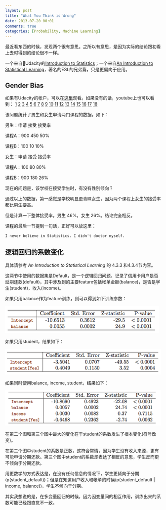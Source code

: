 ```yaml
---
layout: post
title: "What You Think is Wrong"
date: 2013-07-20 00:01
comments: true
categories: [Probability, Machine Learning]
---
```


最近看东西的时候，发现两个很有意思。之所以有意思，是因为实际的结论跟初看上去时得到的结论很不一样。

一个来自Udacity的[Introduction to Statistics](https://www.udacity.com/course/st101)；一个来自[An Introduction to Statistical Learning](http://www.amazon.com/books/dp/1461471370)，著名的ESL的兄弟篇，只是更偏向于应用。

## Gender Bias

如果有Udacity的帐户，可以在[这里](https://www.udacity.com/course/viewer#!/c-st101/l-48759015/e-48686794/m-48676955)观看。如果没有的话，youtube上也可以看到：
[1](https://www.youtube.com/watch?v=CLgVLQAEYw8)
[2](https://www.youtube.com/watch?v=f3y_weFskL4)
[3](https://www.youtube.com/watch?v=pJrwiukN3Ls)
[4](https://www.youtube.com/watch?v=o91iPvtqt78)
[5](https://www.youtube.com/watch?v=iKTYAsZLbhc)
[6](https://www.youtube.com/watch?v=rDw0TIpwJ-c)
[7](https://www.youtube.com/watch?v=-GMhV1twy6Y)
[8](https://www.youtube.com/watch?v=GD6cQhkoqS4)
[9](https://www.youtube.com/watch?v=DeWp0hnRq4g)
[10](https://www.youtube.com/watch?v=JWl8lPGhlbY)
[11](https://www.youtube.com/watch?v=55eZrE82TqA)
[12](https://www.youtube.com/watch?v=8j5hria6Rc8)
[13](https://www.youtube.com/watch?v=YkaVgZ-yFrM)
[14](https://www.youtube.com/watch?v=tPSj6_m-0_M)
[15](https://www.youtube.com/watch?v=-GMhV1twy6Y)
[16](https://www.youtube.com/watch?v=GD6cQhkoqS4)
[17](https://www.youtube.com/watch?v=4YY-hmqSz30)
[18](https://www.youtube.com/watch?v=dOa4Cl0wM0s)

该问题统计了男生和女生申请两门课程的数据，如下：

男生：申请  接受  接受率

课程A：900  450  50%

课程B：100  10  10%


女生：申请  接受  接受率

课程A：100  80  80%

课程B：900  180  26%

现在的问题是，该学校在接受学生时，有没有性别倾向？

通过以上的数据，第一感觉是学校明显更青睐女生，因为两个课程上女生的接受率都比男生要高。

但是计算一下整体接受率，男生 46%，女生 26%。结论完全相反。

课程的最后一节提到一句话，正好可以放这里：

```
I never believe in Statistics. I didn't doctor myself.
```


## 逻辑回归的系数变化

具体请参考 _An Introduction to Statistical Learning_ 的 4.3.3 和4.3.4节内容。

这两节中使用的数据集是Default，是一个逻辑回归问题。记录了信用卡用户是否延期还款(default)，其中涉及到的主要feature包括帐单金额(balance)，是否是学生(student)，收入(income)。

如果只用balance作为feature训练，则可以得到如下训练参数：

![Coefficient balance](/images/blogpng/coef-balance.png)

如果只用student，结果如下：

![Coefficient student](/images/blogpng/coef-student.png)

如果同时使用balance, income, student，结果如下：

![Coefficient Multiple](/images/blogpng/coef-multi.png)


在第二个图和第三个图中最大的变化在于student的系数发生了根本变化(符号改变)。

在第二个图中student的系数是正数，这符合常情，因为学生没有收入来源，更有可能申请分期还款。第三个图中student的系数却表达了相反的意思，学生反而更不倾向于分期还款。

用更数学的方式表达是，在没有任何信息的情况下，学生更倾向于分期(p(student_default))；但是在知道用户收入和帐单的时候(p(student_default \| income, balance))，学生不倾向于分期。

其实我想说的是，在多变量回归的时候，因为因变量间的相互作用，训练出来的系数可能已经跟直觉不一致。